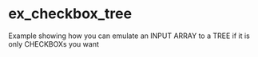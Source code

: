 # ex_checkbox_tree
Example showing how you can emulate an INPUT ARRAY to a TREE  if it is only CHECKBOXs you want
